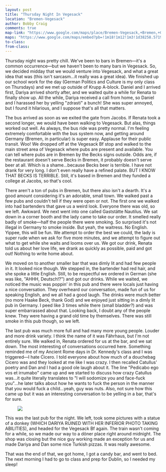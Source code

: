```yaml
---
layout: post
title: "Thursday Night In Vegesack"
location: "Bremen-Vegesack"
author: Bobby Craig
comments: true
map-link: "https://www.google.com/maps/place/Bremen-Vegesack,+Bremen,+Germany/@53.1804547,8.5980019,13.37z/data=!4m5!3m4!1s0x47b12cb33a72536d:0x6291130541e41c97!8m2!3d53.1804023!4d8.6350091"
maps: "https://www.google.com/maps/embed?pb=!1m18!1m12!1m3!1d38258.571917589055!2d8.593161757922854!3d53.17909629042402!2m3!1f0!2f0!3f0!3m2!1i1024!2i768!4f13.1!3m3!1m2!1s0x47b12cb33a72536d%3A0x6291130541e41c97!2sBremen-Vegesack%2C+Bremen!5e0!3m2!1sen!2sde!4v1490695791073"
to-class:
from-class:
---
```


Thursday night was pretty chill. We've been to bars in Bremen&mdash;it's a common occurrence&mdash;but we haven't been to many bars in Vegesack. So, we decided midday that we would venture into Vegesack, and what a great idea that was (this isn't sarcasm...it really was a great idea). We finished up our school work for the day (German Politics and Culture is my only class on Thursdays) and we met up outside of Krupp A-block. Daniel and I arrived first, Dariya arrived shortly after, and we waited quite a while for Renata to finally show up. All the while, Dariya received a call from home, so Daniel and I harassed her by yelling "zdrasti" a bunch! She was super annoyed, but I found it hilarious, and I suppose that's all that matters.

The bus arrived as soon as we exited the gate from Jacobs. If Renata took a second longer, we would have been walking to Vegesack. But alas, things worked out well. As always, the bus ride was pretty normal. I'm feeling extremely comfortable with the bus system now, and getting around Germany (Bremen, in particular) is super easy. Applause for their public transit. Woo! We dropped off at the Vegesack Bf stop and walked to the main street area of Vegesack where pubs are present and available. You can tell where pubs are in Bremen by the Becks signs outside. Odds are, if the restaurant doesn't serve Becks in Bremen, it probably doesn't serve beer at all. Which is a shame...because Becks beer is terrible. I have not drank for very long. I don't even really have a refined palate. BUT I KNOW THAT BECKS IS TERRIBLE. Still, it's based in Bremen and they funded a college at Jacobs, so that's cool.

There aren't a ton of pubs in Bremen, but there also isn't a dearth. It's a good amount considering it's an adorable, small town. We walked past a few pubs and couldn't tell if they were open or not. The first one we walked into had bartenders that gave us a weird look. Everyone there was old, so we left. Awkward. We next went into one called Gaststätte Nautilus. We sat down in a corner booth and the lady came to take our order. It smelled really badly of smoke&mdash;half the people there were smoking. So surprised it's not illegal in Germany to smoke inside. But yeah, the waitress. No English. Yippee, this will be fun. We attempt to order the best we could, the lady is super rude when we ask for five more minutes, and we attempt to figure out what to get while she waits and looms over us. We got our drink, Renata told us about her love life, we drank as quickly as possible, paid and got out! Nothing to write home about.

We moved on to another smaller bar that was dimly lit and had few people in it. It looked nice though. We stepped in, the bartender had red hair, and she spoke a little English. Still, to be respectful we ordered in German (she was like, "AHHH, Deutsch!?") and got our drinks. While we waited, we noticed the music was poppin' in this pub and there were locals just having a nice conversation. They overheard our conversation, made fun of us for speaking English, and we all had a good laugh. The drinks were much better (no more Haake Beck, thank God) and we enjoyed just sitting in a dimly lit pub in Germany. I peed like 3 times while there (small bladder?) and was super embarrassed about that. Looking back, I doubt any of the people knew. They were having a grand old time by themselves. There was still smoke in this pub though, so we left.

The last pub was much more full and had many more young people. Louder and more drink variety. I think the name of it was Fährhaus, but I'm not entirely sure. We walked in, Renata ordered for us at the bar, and we sat down. The most interesting of conversations occurred here. Something reminded me of my Ancient Rome days in Dr. Kennedy's class and I was triggered––I hate Cicero. I told everyone about how much of a douchebag Cicero was and they looked at me like I was crazy. I then recalled Catullus' poetry and Dan and I had a good ole laugh about it. The line "Pedicabo ego vos et irrumabo" came up and we started to discuss how crazy Catullus was...it quite literally translates to "I will sodomize you and face-fuck you"...he later talks about how he wants to fuck the person in the manner that you would fuck a child...yeah, guy was nuts. Also, not sure how this came up but it was an interesting conversation to be yelling in a bar, that's for sure.

<figure>
  <img src="/im-ausland/img/post-imgs/donkey-photo-min.jpg">
</figure>

This was the last pub for the night. We left, took some pictures with a statue of a donkey (WHICH DARIYA RUINED WITH HER INFERIOR PHOTO TAKING ABILITIES), and headed for the Vegesack Bf again. The train wasn't coming for a while, so we made our way to a döner place right around midnight. The shop was closing but the nice guy working made an exception for us and made Dariya and Dan some nice Turkish pizzas. It was really awesome.

That was the end of that, we got home, I got a candy bar, and went to bed. The next morning I had to go to class and prep for Dublin, so I needed my sleep!
